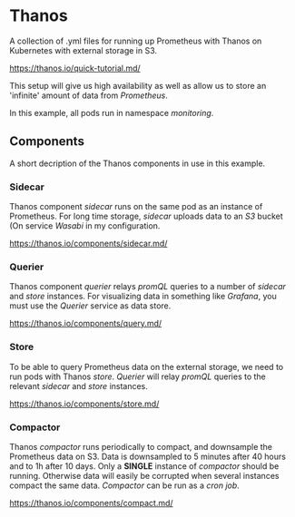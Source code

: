 # Thanos
A collection of .yml files for running up Prometheus with Thanos
on Kubernetes with external storage in S3.

https://thanos.io/quick-tutorial.md/

This setup will give us high availability as well as allow us to store
an 'infinite' amount of data from _Prometheus_.

In this example, all pods run in namespace _monitoring_.

## Components
A short decription of the Thanos components in use in this example.

### Sidecar
Thanos component _sidecar_ runs on the same pod as an instance of Prometheus.
For long time storage, _sidecar_ uploads data to an _S3_ bucket (On service
_Wasabi_ in my configuration.

https://thanos.io/components/sidecar.md/


### Querier
Thanos component _querier_ relays _promQL_ queries to a number of _sidecar_
and _store_ instances. For visualizing data in something like _Grafana_, you must use
the _Querier_ service as data store.

https://thanos.io/components/query.md/


### Store
To be able to query Prometheus data on the external storage, we need to run pods
with Thanos _store_. _Querier_ will relay _promQL_ queries to the relevant _sidecar_
and _store_ instances.

https://thanos.io/components/store.md/


### Compactor
Thanos _compactor_ runs periodically to compact, and downsample the Prometheus data on S3.
Data is downsampled to 5 minutes after 40 hours and to 1h after 10 days.
Only a **SINGLE** instance of _compactor_ should be running. Otherwise data will easily
be corrupted when several instances compact the same data. _Compactor_ can be run as
a _cron job_.

https://thanos.io/components/compact.md/
